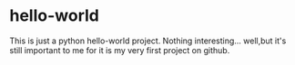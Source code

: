# hello-world
This is just a python hello-world project. Nothing interesting...
well,but it's still important to me for it is my very first project on github.
